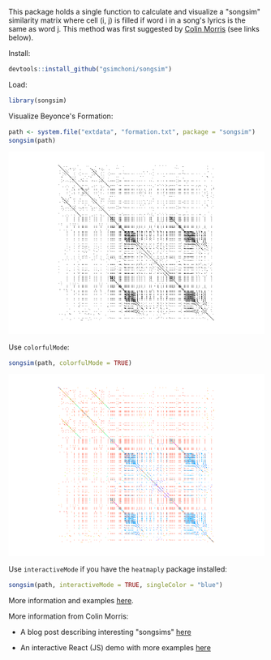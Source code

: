 <!-- README.md is generated from README.Rmd. Please edit that file -->
This package holds a single function to calculate and visualize a "songsim" similarity matrix where cell (i, j) is filled if word i in a song's lyrics is the same as word j. This method was first suggested by [Colin Morris](https://colinmorris.github.io/) (see links below).

Install:

``` r
devtools::install_github("gsimchoni/songsim")
```

Load:

``` r
library(songsim)
```

Visualize Beyonce's Formation:

``` r
path <- system.file("extdata", "formation.txt", package = "songsim")
songsim(path)
```

![](README-unnamed-chunk-4-1.png)

Use `colorfulMode`:

``` r
songsim(path, colorfulMode = TRUE)
```

![](README-unnamed-chunk-5-1.png)

Use `interactiveMode` if you have the `heatmaply` package installed:

``` r
songsim(path, interactiveMode = TRUE, singleColor = "blue")
```

More information and examples [here](http://giorasimchoni.com/2017/08/08/2017-08-08-lambada-the-mocap-package/).

More information from Colin Morris:

-   A blog post describing interesting "songsims" [here](https://colinmorris.github.io/blog/weird-pop-songs)

-   An interactive React (JS) demo with more examples [here](https://colinmorris.github.io/SongSim/)
